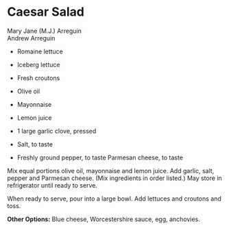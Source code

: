 # Caesar Salad

Mary Jane (M.J.) Arreguin<br/>
Andrew Arreguin

- Romaine lettuce
- Iceberg lettuce
- Fresh croutons
- Olive oil
- Mayonnaise

- Lemon juice
- 1 large garlic clove, pressed
- Salt, to taste
- Freshly ground pepper, to taste Parmesan cheese, to taste

Mix equal portions olive oil, mayonnaise and lemon juice. Add garlic, salt, pepper and Parmesan cheese. (Mix ingredients in order listed.) May store in refrigerator until ready to serve.

When ready to serve, pour into a large bowl. Add lettuces and croutons and toss.

**Other Options:** Blue cheese, Worcestershire sauce, egg, anchovies.